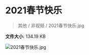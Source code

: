 # 2021春节快乐

> 其他 / 非视频 / 2021春节快乐.jpg

**文件大小**: 134.19 KB

<img src="https://file.hsyhx.top/archive/其他/非视频/2021春节快乐.jpg"  alt="2021春节快乐.jpg" />